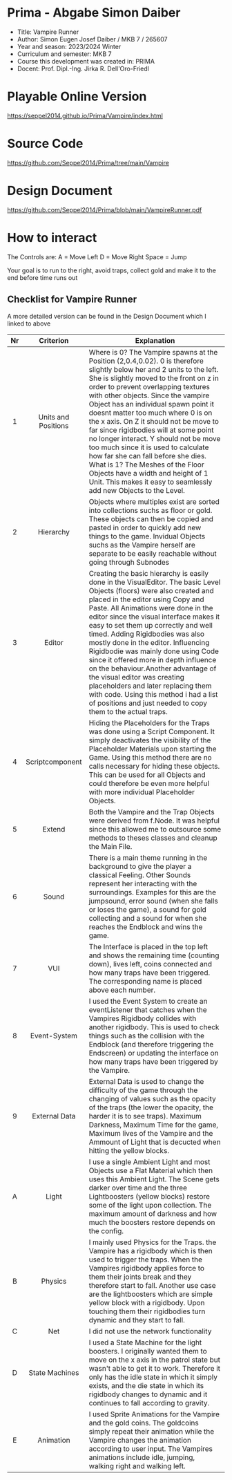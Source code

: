 # Prima - Abgabe Simon Daiber
  * Title: Vampire Runner
  * Author: Simon Eugen Josef Daiber / MKB 7 / 265607
  * Year and season: 2023/2024 Winter
  * Curriculum and semester: MKB 7
  * Course this development was created in: PRIMA 
  * Docent: Prof. Dipl.-Ing. Jirka R. Dell'Oro-Friedl

# Playable Online Version
https://seppel2014.github.io/Prima/Vampire/index.html

# Source Code
https://github.com/Seppel2014/Prima/tree/main/Vampire

# Design Document
https://github.com/Seppel2014/Prima/blob/main/VampireRunner.pdf

# How to interact
The Controls are:
A = Move Left
D = Move Right
Space = Jump

Your goal is to run to the right, avoid traps, collect gold and make it to the end before time runs out

## Checklist for Vampire Runner
A more detailed version can be found in the Design Document which I linked to above

| Nr | Criterion | Explanation | 
| :---: | :---: | --- | 
| 1 | Units and Positions | Where is 0? The Vampire spawns at the Position (2,0.4,0.02). 0 is therefore slightly below her and 2 units to the left. She is slightly moved to the front on z in order to prevent overlapping textures with other objects. Since the vampire Object has an individual spawn point it doesnt matter too much where 0 is on the x axis. On Z it should not be move to far since rigidbodies will at some point no longer interact. Y should not be move too much since it is used to calculate how far she can fall before she dies. <br> What is 1? The Meshes of the Floor Objects have a width and height of 1 Unit. This makes it easy to seamlessly add new Objects to the Level.|
| 2 | Hierarchy | Objects where multiples exist are sorted into collections suchs as floor or gold. These objects can then be copied and pasted in order to quickly add new things to the game. Invidual Objects suchs as the Vampire herself are separate to be easily reachable without going through Subnodes|
| 3 | Editor | Creating the basic hierarchy is easily done in the VisualEditor. The basic Level Objects (floors) were also created and placed in the editor using Copy and Paste. All Animations were done in the editor since the visual interface makes it easy to set them up correctly and well timed. Adding Rigidbodies was also mostly done in the editor. Influencing Rigidbodie was mainly done using Code since it offered more in depth influence on the behaviour.Another advantage of the visual editor was creating placeholders and later replacing them with code. Using this method i had a list of positions and just needed to copy them to the actual traps.|
| 4 | Scriptcomponent | Hiding the Placeholders for the Traps was done using a Script Component. It simply deactivates the visibility of the Placeholder Materials upon starting the Game. Using this method there are no calls necessary for hiding these objects. This can be used for all Objects and could therefore be even more helpful with more individual Placeholder Objects.|
| 5 | Extend | Both the Vampire and the Trap Objects were derived from f.Node. It was helpful since this allowed me to outsource some methods to theses classes and cleanup the Main File.|
| 6 | Sound | There is a main theme running in the background to give the player a classical Feeling. Other Sounds represent her interacting with the surroundings. Examples for this are the jumpsound, error sound (when she falls or loses the game), a sound for gold collecting and a sound for when she reaches the Endblock and wins the game. |
| 7 | VUI | The Interface is placed in the top left and shows the remaining time (counting down), lives left, coins connected and how many traps have been triggered. The corresponding name is placed above each number.|
| 8 | Event-System | I used the Event System to create an eventListener that catches when the Vampires Rigidbody collides with another rigidbody. This is used to check things such as the collision with the Endblock (and therefore triggering the Endscreen) or updating the interface on how many traps have been triggered by the Vampire. |
| 9 | External Data | External Data is used to change the difficulty of the game through the changing of values such as the opacity of the traps (the lower the opacity, the harder it is to see traps). Maximum Darkness, Maximum Time for the game, Maximum lives of the Vampire and the Ammount of Light that is decucted when hitting the yellow blocks.|
| A | Light |I use a single Ambient Light and most Objects use a Flat Material which then uses this Ambient Light. The Scene gets darker over time and the three Lightboosters (yellow blocks) restore some of the light upon collection. The maximum amount of darkness and how much the boosters restore depends on the config.  |
| B | Physics |I mainly used Physics for the Traps. the Vampire has a rigidbody which is then used to trigger the traps. When the Vampires rigidbody applies force to them their joints break and they therefore start to fall. Another use case are the lightboosters which are simple yellow block with a rigidbody. Upon touching them their rigidbodies turn dynamic and they start to fall. |
| C | Net |I did not use the network functionality |
| D | State Machines |I used a State Machine for the light boosters. I originally wanted them to move on the x axis in the patrol state but wasn't able to get it to work. Therefore it only has the idle state in which it simply exists, and the die state in which its rigidbody changes to dynamic and it continues to fall according to gravity. |
| E | Animation |I used Sprite Animations for the Vampire and the gold coins. The goldcoins simply repeat their animation while the Vampire changes the animation according to user input. The Vampires animations include idle, jumping, walking right and walking left. |
